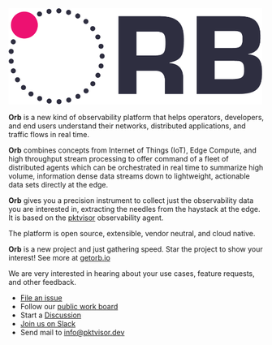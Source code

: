 <img src="docs/images/ORB-logo-black@3x.png" alt="Orb" width="500"/>


**Orb** is a new kind of observability platform that helps operators, developers, and end users understand their
networks, distributed applications, and traffic flows in real time. 

**Orb** combines concepts from Internet of Things (IoT), Edge Compute, and high throughput stream processing to offer command
of a fleet of distributed agents which can be orchestrated in real time to summarize high volume, information dense data
streams down to lightweight, actionable data sets directly at the edge.

**Orb** gives you a precision instrument to collect just the observability data you are interested in, extracting the
needles from the haystack at the edge. It is based on the [pktvisor](https://github.com/ns1/pktvisor) observability
agent.

The platform is open source, extensible, vendor neutral, and cloud native.

**Orb** is a new project and just gathering speed. Star the project to show your interest! See more at [getorb.io](https://getorb.io)

We are very interested in hearing about your use cases, feature requests, and other feedback.

* [File an issue](https://github.com/ns1labs/orb/issues/new)
* Follow our [public work board](https://github.com/ns1labs/orb/projects/1)
* Start a [Discussion](https://github.com/ns1labs/orb/discussions)
* [Join us on Slack](https://join.slack.com/t/ns1labs/shared_invite/zt-qqsm5cb4-9fsq1xa~R3h~nX6W0sJzmA)
* Send mail to [info@pktvisor.dev](mailto:info@pktvisor.dev)

